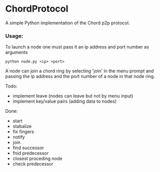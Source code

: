 # ChordProtocol
A simple Python implementation of the Chord p2p protocol.

### Usage:
To launch a node one must pass it an ip address and port number as arguments

```
python node.py <ip> <port>
```

A node can join a chord ring by selecting 'join' in the menu prompt and passing the ip address and the port number of a node in that node ring.

Todo:
* implement leave (nodes can leave but not by menu input)
* implement key/value pairs (adding data to nodes)

Done:
* start
* stabalize
* fix fingers
* notify 
* join
* find successor
* fnid predecessor
* closest proceding node
* check predecessor
